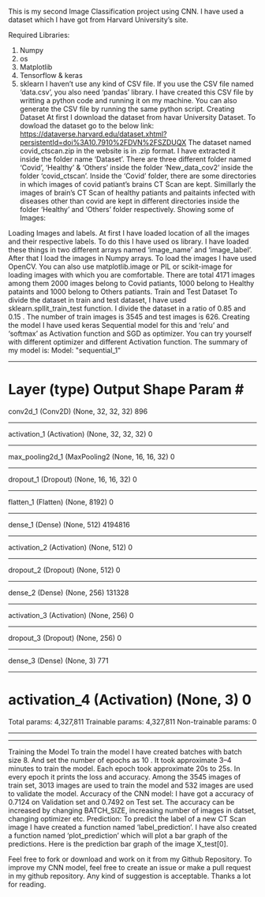 ﻿This is my second Image Classification project using CNN. I have used a dataset which I have got from Harvard University’s site. 

Required Libraries:
1. Numpy
2. os
3. Matplotlib
4. Tensorflow & keras
5. sklearn
I haven’t use any kind of CSV file. If you use the CSV file named ‘data.csv’, you also need ‘pandas’ library. I have created this CSV file by writting a python code and running it on my machine. You can also generate the CSV file by running the same python script.
Creating Dataset
At first I download the dataset from havar University Dataset. To dowload the dataset go to the below link:
https://dataverse.harvard.edu/dataset.xhtml?persistentId=doi%3A10.7910%2FDVN%2FSZDUQX
The dataset named covid_ctscan.zip in the website is in .zip format. I have extracted it inside the folder name ‘Dataset’. There are three
 different folder named ‘Covid’, ‘Healthy’ & ‘Others’ inside the folder ‘New_data_cov2’ inside the folder ‘covid_ctscan’. Inside the
  ‘Covid’ folder, there are some directories in which images of covid patiant’s brains CT Scan are kept. Simillarly the images of brain’s CT Scan of healthy patiants and paitaints infected with diseases other than covid are kept in different directories inside the folder ‘Healthy’ and ‘Others’ folder respectively.
Showing some of Images:


Loading Images and labels.
At first I have loaded location of all the images and their respective labels. To do this I have used os library. I have loaded these things in two different arrays named ‘image_name’ and ‘image_label’. After that I load the images in Numpy arrays. To load the images I have used OpenCV. You can also use matplotlib.image or PIL or scikit-image for loading images with which you are comfortable.
There are total 4171 images among them 2000 images belong to Covid patiants, 1000 belong to Healthy pataints and 1000 belong to Others patiants.
Train and Test Dataset
To divide the dataset in train and test dataset, I have used sklearn.spllit_train_test function. I divide the dataset in a ratio of 0.85 and 0.15 . The number of train images is 3545 and test images is 626.
Creating the model
I have used keras Sequential model for this and ‘relu’ and ‘softmax’ as Activation function and SGD as optimizer. You can try
yourself with different optimizer and different Activation function. The summary of my model is:
Model: "sequential_1"
_________________________________________________________________
Layer (type)                 Output Shape              Param #   
=================================================================
conv2d_1 (Conv2D)            (None, 32, 32, 32)        896       
_________________________________________________________________
activation_1 (Activation)    (None, 32, 32, 32)        0         
_________________________________________________________________
max_pooling2d_1 (MaxPooling2 (None, 16, 16, 32)        0         
_________________________________________________________________
dropout_1 (Dropout)          (None, 16, 16, 32)        0         
_________________________________________________________________
flatten_1 (Flatten)          (None, 8192)              0         
_________________________________________________________________
dense_1 (Dense)              (None, 512)               4194816   
_________________________________________________________________
activation_2 (Activation)    (None, 512)               0         
_________________________________________________________________
dropout_2 (Dropout)          (None, 512)               0         
_________________________________________________________________
dense_2 (Dense)              (None, 256)               131328    
_________________________________________________________________
activation_3 (Activation)    (None, 256)               0         
_________________________________________________________________
dropout_3 (Dropout)          (None, 256)               0         
_________________________________________________________________
dense_3 (Dense)              (None, 3)                 771       
_________________________________________________________________
activation_4 (Activation)    (None, 3)                 0         
=================================================================
Total params: 4,327,811
Trainable params: 4,327,811
Non-trainable params: 0
_________________________________________________________________
________________________________________________________________
Training the Model
To train the model I have created batches with batch size 8. And set the number of epochs as 10 . It took approximate 3–4 minutes to train the model. Each epoch took approximate 20s to 25s. In every epoch it prints the loss and accuracy. Among the 3545 images of train set, 3013 images are used to train the model and 532 images are used to validate the model.
Accuracy of the CNN model:
I have got a accuracy of 0.7124 on Validation set and 0.7492 on Test set.
The accuracy can be increased by changing BATCH_SIZE, increasing number of images in datset, changing optimizer etc.
Prediction:
To predict the label of a new CT Scan image I have created a function named ‘label_prediction’. I have also created a function named ‘plot_prediction’ which will plot a bar graph of the predictions.
Here is the prediction bar graph of the image X_test[0].


Feel free to fork or download and work on it from my Github Repository. To improve my CNN model, feel free to create an issue or make a pull request in my github repository. Any kind of suggestion is acceptable.
Thanks a lot for reading.


